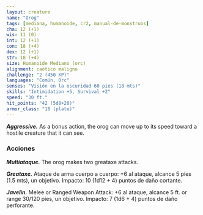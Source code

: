 ```yaml
---
layout: creature
name: "Orog"
tags: [mediana, humanoide, cr2, manual-de-monstruos]
cha: 12 (+1)
wis: 11 (0)
int: 12 (+1)
con: 18 (+4)
dex: 12 (+1)
str: 18 (+4)
size: Humanoide Mediano (orc)
alignment: caótico maligno
challenge: "2 (450 XP)"
languages: "Común, Orc"
senses: "Visión en la oscuridad 60 pies (18 mts)"
skills: "Intimidation +5, Survival +2"
speed: "30 ft."
hit_points: "42 (5d8+20)"
armor_class: "18 (plate)"
---
```


***Aggressive.*** As a bonus action, the orog can move up to its speed toward a hostile creature that it can see.

### Acciones

***Multiataque.*** The orog makes two greataxe attacks.

***Greataxe.*** Ataque de arma cuerpo a cuerpo: +6 al ataque, alcance 5 pies (1.5 mts), un objetivo. Impacto: 10 (1d12 + 4) puntos de daño cortante.

***Javelin.*** Melee or Ranged Weapon Attack: +6 al ataque, alcance 5 ft. or range 30/120 pies, un objetivo. Impacto: 7 (1d6 + 4) puntos de daño perforante.